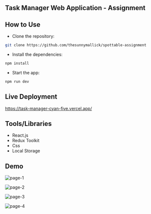 
## Task Manager Web Application - Assignment

## How to Use

- Clone the repository:
```bash
git clone https://github.com/thesunnymallick/spottable-assignment
```
- Install the dependencies:
```bash
npm install
```

- Start the app:

```bash
npm run dev
```

## Live Deployment 

https://task-manager-cyan-five.vercel.app/


## Tools/Libraries
- React.js
- Redux Toolkit
- Css
- Local Storage
## Demo
![page-1](https://github.com/thesunnymallick/spottable-assignment/assets/81466855/1c724797-2620-49a3-aa05-1e958436231c)

![page-2](https://github.com/thesunnymallick/spottable-assignment/assets/81466855/26034b69-39e2-4bc5-9a60-69dd9b09c649)

![page-3](https://github.com/thesunnymallick/spottable-assignment/assets/81466855/69fde714-f976-42bc-a895-4af909dff37f)

![page-4](https://github.com/thesunnymallick/spottable-assignment/assets/81466855/e9125e0a-1d2b-4087-8cc8-85b24fd6076f)
